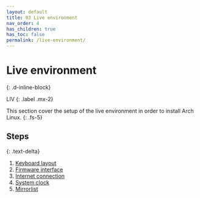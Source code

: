 ```yaml
---
layout: default
title: 03 Live environment
nav_order: 4
has_children: true
has_toc: false
permalink: /live-environment/
---
```


# Live environment
{: .d-inline-block}

LIV
{: .label .mx-2}

This section cover the setup of the live environment in order to install Arch Linux.
{: .fs-5}

## Steps
{: .text-delta}

1. [Keyboard layout](/Andromeda/live-environment/keyboard-layout/)
1. [Firmware interface](/Andromeda/live-environment/boot-mode/)
1. [Internet connection](/Andromeda/live-environment/internet-connection/)
1. [System clock](/Andromeda/live-environment/system-clock/)
1. [Mirrorlist](/Andromeda/live-environment/mirrorlist/)
